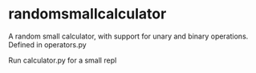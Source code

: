 # randomsmallcalculator

A random small calculator, with support for unary and binary operations. Defined in operators.py

Run calculator.py for a small repl
